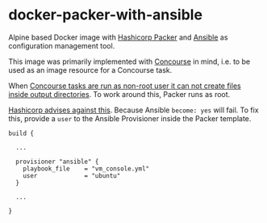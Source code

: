 # docker-packer-with-ansible

Alpine based Docker image with [Hashicorp Packer](https://www.packer.io/)
and [Ansible](https://docs.ansible.com/ansible/latest/index.html) as
configuration management tool.

This image was primarily implemented with [Concourse](https://concourse-ci.org)
in mind, i.e. to be used as an image resource for a Concourse task.

When [Concourse tasks are run as non-root user it can not create files inside
output directories](https://github.com/concourse/concourse/issues/403).
To work around this, Packer runs as root.

[Hashicorp advises against this](https://www.packer.io/docs/provisioners/ansible#become-yes).
Because Ansible `become: yes` will fail. To fix this, provide a `user` to the
Ansible Provisioner inside the Packer template.

```hcl2
build {

  ...

  provisioner "ansible" {
    playbook_file    = "vm_console.yml"
    user             = "ubuntu"
  }

  ...

}
```
